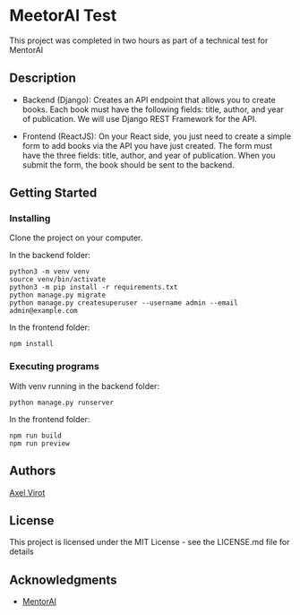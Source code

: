 # MeetorAI Test

This project was completed in two hours as part of a technical test for MentorAI

## Description

- Backend (Django): Creates an API endpoint that allows you to create books. Each book must have the following fields: title, author, and year of publication. We will use Django REST Framework for the API.

- Frontend (ReactJS): On your React side, you just need to create a simple form to add books via the API you have just created. The form must have the three fields: title, author, and year of publication. When you submit the form, the book should be sent to the backend.

## Getting Started

### Installing

Clone the project on your computer.

In the backend folder:
```
python3 -m venv venv
source venv/bin/activate
python3 -m pip install -r requirements.txt
python manage.py migrate
python manage.py createsuperuser --username admin --email admin@example.com
```

In the frontend folder:
```
npm install
```

### Executing programs

With venv running in the backend folder:
```
python manage.py runserver
```

In the frontend folder:
```
npm run build
npm run preview
```

## Authors

[Axel Virot](axel.virot@gmail.com)

## License

This project is licensed under the MIT License - see the LICENSE.md file for details

## Acknowledgments

- [MentorAI](https://www.linkedin.com/company/www.mentorai.fr/)
